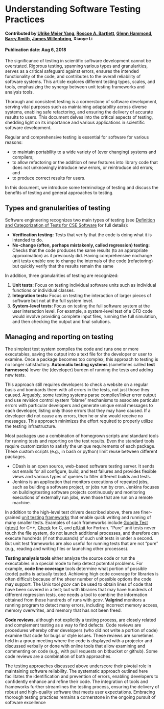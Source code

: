 # Understanding Software Testing Practices

#### Contributed by [Ulrike Meier Yang](https://github.com/ulrikeyang), [Roscoe A. Bartlett](https://github.com/bartlettroscoe), [Glenn Hammond](https://github.com/ghammond86), [Barry Smith](https://github.com/BarrySmith), [James Willenbring](https://github.com/jwillenbring), Xiaoye Li

#### Publication date: Aug 6, 2018

<!-- deck start -->
The significance of testing in scientific software development cannot be overstated. Rigorous testing, spanning various types and granularities, serves as a critical safeguard against errors, ensures the intended functionality of the code, and contributes to the overall reliability of software systems.  This article explores different testing types, scales, and tools, emphasizing the synergy between unit testing frameworks and analysis tools. 
<!-- deck end -->


Thorough and consistent testing is a cornerstone of software development, serving vital purposes such as maintaining adaptability across diverse systems, enabling safe refactoring, and ensuring the delivery of accurate results to users. This document delves into the critical aspects of testing, shedding light on its importance and various applications in scientific software development.

Regular and comprehensive testing is essential for software for various reasons:
* to maintain portability to a wide variety of (ever changing) systems and compilers;
* to allow refactoring or the addition of new features into library code that does not
unknowingly introduce new errors, or reintroduce old errors; and
* to produce correct results for users.

In this document, we introduce some terminology of testing and discuss the benefits of testing
and general approaches to testing.

## Types and granularities of testing
Software engineering recognizes two main types of testing (see [Definition and Categorization of Tests for CSE Software](http://ideas-productivity.org/resources/howtos/ideas-testing-definitions/) for full details):
* **Verification testing:** Tests that verify that the code is doing what it is intended to do.
* **No-change (often, perhaps mistakenly, called regression) testing:** Checks that the
code produces the same results (to an appropriate approximation) as it previously did.
Having comprehensive nochange
unit tests enable one to change the internals of the
code (refactoring) but quickly verify that the results remain the same

In addition, three granularities of testing are recognized:
1. **Unit tests:** Focus on testing individual software units such as individual functions or
individual classes.
2. **Integration tests:** Focus on testing the interaction of larger pieces of software but not at
the full system level.
3. **System-level tests:** Focus on testing the full software system at the user interaction level.
For example, a system-level test of a CFD code would involve providing complete input
files, running the full simulation, and then checking the output and final solutions.

## Managing and reporting on testing
The simplest test system compiles the code and runs one
or more executables, saving the output into a text file for the developer or user to examine. Once
a package becomes too complex, this approach to testing is no longer satisfactory. **Automatic
testing systems** (sometimes called **test harnesses**) lower the (developer) burden of running the
tests and adding new tests. 

This approach still requires developers to check a website on a regular basis and bombards them with all errors
in the tests, not just those they caused. Arguably, some testing systems parse compiler/linker
error output and use revision control system “blame” mechanisms to associate particular errors
with particular developers and generate unique email messages to each developer, listing only
those errors that they may have caused. If a developer did not cause any errors, then he or she
would receive no messages. This approach minimizes the effort required to properly utilize the
testing infrastructure.

Most packages use a combination of homegrown scripts and standard tools for running tests and
reporting on the test results. Even the standard tools require customization to satisfy the unique
requirements of each package. These custom scripts (e.g., in bash or python) limit reuse between
different packages.
* CDash is an open source, web-based software testing server. It sends out emails for all
configure, build, and test failures and provides flexible views and various types of queries
to filter different builds and tests.
* Jenkins is an application that monitors executions of repeated jobs, such as building a
software project, or jobs run by cron. Jenkins focuses on building/testing software projects
continuously and monitoring executions of externally run jobs, even those that are run on
a remote machine.

In addition to the high-level test drivers described above, there are finer-grained
[unit testing frameworks](https://en.wikipedia.org/wiki/Unit_testing#Unit_testing_frameworks) that enable quick writing and running of many smaller tests. Examples of such frameworks include [Google Test (gtest)](https://en.wikipedia.org/wiki/Google_Test) for C++, [Check](https://libcheck.github.io/check/) for C, and [pfUnit](https://en.wikipedia.org/wiki/PFUnit) for Fortran. “Pure” unit
tests never touch the file system, do not launch additional processes, and therefore can execute
hundreds (if not thousands) of such unit tests in under a second. But unit test frameworks are
also useful for running tests that are not “pure” (e.g., reading and writing files or launching other
processes).

**Testing analysis tools** either analyze the source code or run the executables in a special mode
to help detect potential problems. For example, **code line coverage** tools determine what portion
of possible (code) paths is actually tested. Achieving high code coverage for libraries is often
difficult because of the sheer number of possible options the code may support. The Unix tool
*gcov* can be used to obtain lines of code that have been covered in a test; but with libraries that
may have hundreds of different regression tests, one needs a tool to combine the information
obtained from those hundreds of runs with *gcov*. **Valgrind** monitors a running program to detect
many errors, including incorrect memory access, memory overwrites, and memory that has not
been freed.

**Code reviews**, although not explicitly a testing process, are closely related and complement
testing as a way to find defects. Code reviews are procedures whereby other developers (who did
not write a portion of code) examine that code for bugs or style issues. These reviews are
sometimes held in a group meeting where the code is displayed with a projector and discussed
verbally or done with online tools that allow examining and commenting on code (e.g., with pull
requests on bitbucket or github). Some code reviews are a combination of both approaches.

The testing approaches discussed above underscore their pivotal role in maintaining software reliability. The systematic approach outlined here facilitates the identification and prevention of errors, enabling developers to confidently enhance and refine their code. The integration of tools and frameworks further streamlines the testing process, ensuring the delivery of robust and high-quality software that meets user expectations. Embracing thorough testing practices remains a cornerstone in the ongoing pursuit of software excellence

<!---
Publish: yes
Pinned: no
Track: how to
Topics: testing
--->
